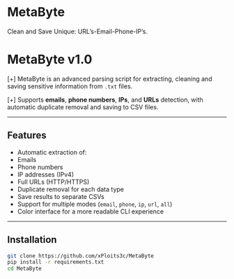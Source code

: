# MetaByte
Clean and Save Unique: URL’s-Email-Phone-IP’s.

# MetaByte v1.0

[+] MetaByte is an advanced parsing script for extracting, cleaning and saving sensitive information from `.txt` files.

[+] Supports **emails**, **phone numbers**, **IPs**, and **URLs** detection, with automatic duplicate removal and saving to CSV files.

---

## Features

- Automatic extraction of:
- Emails
- Phone numbers
- IP addresses (IPv4)
- Full URLs (HTTP/HTTPS)
- Duplicate removal for each data type
- Save results to separate CSVs
- Support for multiple modes (`email`, `phone`, `ip`, `url`, `all`)
- Color interface for a more readable CLI experience

---

## Installation
   ```bash
   git clone https://github.com/xPloits3c/MetaByte
   pip install -r requirements.txt
   cd MetaByte
